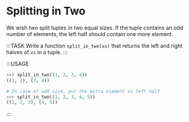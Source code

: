 # Splitting in Two

We wish two split tuples in two equal sizes.
If the tuple contains an odd number of elements, the left half should contain one more element.

:::TASK
Write a function `split_in_two(xs)` that returns the left and right halves of `xs` in a tuple.
:::

:::USAGE

```python
>>> split_in_two((1, 2, 3, 4))
((1, 2), (3, 4))

# In case of odd size, put the extra element in left half
>>> split_in_two((1, 2, 3, 4, 5))
((1, 2, 3), (4, 5))

```

:::
